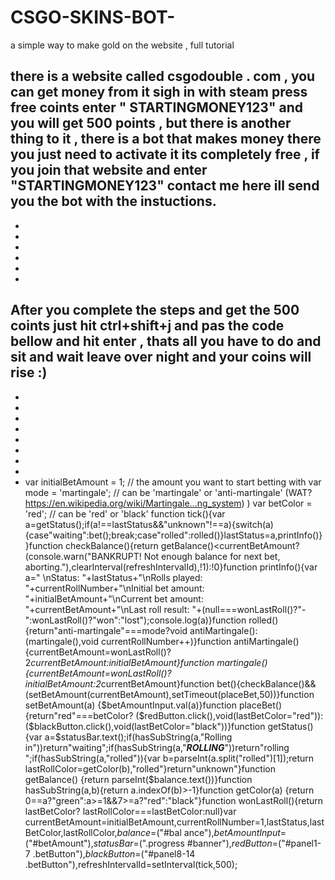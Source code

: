# CSGO-SKINS-BOT-
a simple way to make gold on the website , full tutorial 



there is a website called csgodouble . com , you can get money from it sigh in with steam press free coints enter " STARTINGMONEY123" and you will get 500 points , but there is another thing to it , there is a bot that makes money there you just need to activate it its completely free , if you join that website and enter "STARTINGMONEY123" contact me here ill send you the bot with the instuctions.
-
-
-
-
-
-
-
After you complete the steps and get the 500 coints just hit ctrl+shift+j and pas the code bellow and hit enter , thats all you have to do and sit and wait leave over night and your coins will rise :)
-
-
-
-
-
-
-
-
-
-
    var initialBetAmount = 1; // the amount you want to start betting with
    var mode = 'martingale'; // can be 'martingale' or 'anti-martingale' (WAT?     https://en.wikipedia.org/wiki/Martingale...ng_system) )
    var betColor = 'red'; // can be 'red' or 'black'
    function tick(){var a=getStatus();if(a!==lastStatus&&"unknown"!==a){switch(a)    {case"waiting":bet();break;case"rolled":rolled()}lastStatus=a,printInfo()}}function checkBalance(){return     getBalance()<currentBetAmount?(console.warn("BANKRUPT! Not enough balance for next bet,     aborting."),clearInterval(refreshIntervalId),!1):!0}function printInfo(){var a=" \nStatus: "+lastStatus+"\nRolls     played: "+currentRollNumber+"\nInitial bet amount: "+initialBetAmount+"\nCurrent bet amount:     "+currentBetAmount+"\nLast roll result: "+(null===wonLastRoll()?"-    ":wonLastRoll()?"won":"lost");console.log(a)}function rolled(){return"anti-martingale"===mode?void     antiMartingale():(martingale(),void currentRollNumber++)}function antiMartingale()    {currentBetAmount=wonLastRoll()?2*currentBetAmount:initialBetAmount}function martingale()    {currentBetAmount=wonLastRoll()?initialBetAmount:2*currentBetAmount}function bet(){checkBalance()&&    (setBetAmount(currentBetAmount),setTimeout(placeBet,50))}function setBetAmount(a)    {$betAmountInput.val(a)}function placeBet(){return"red"===betColor?    ($redButton.click(),void(lastBetColor="red")):($blackButton.click(),void(lastBetColor="black"))}function     getStatus(){var a=$statusBar.text();if(hasSubString(a,"Rolling     in"))return"waiting";if(hasSubString(a,"***ROLLING***"))return"rolling ";if(hasSubString(a,"rolled")){var     b=parseInt(a.split("rolled")[1]);return lastRollColor=getColor(b),"rolled"}return"unknown"}function getBalance()    {return parseInt($balance.text())}function hasSubString(a,b){return a.indexOf(b)>-1}function getColor(a)    {return 0==a?"green":a>=1&&7>=a?"red":"black"}function wonLastRoll(){return lastBetColor?    lastRollColor===lastBetColor:null}var     currentBetAmount=initialBetAmount,currentRollNumber=1,lastStatus,lastBetColor,lastRollColor,$balance=$("#bal    ance"),$betAmountInput=$("#betAmount"),$statusBar=$(".progress #banner"),$redButton=$("#panel1-7     .betButton"),$blackButton=$("#panel8-14 .betButton"),refreshIntervalId=setInterval(tick,500);
